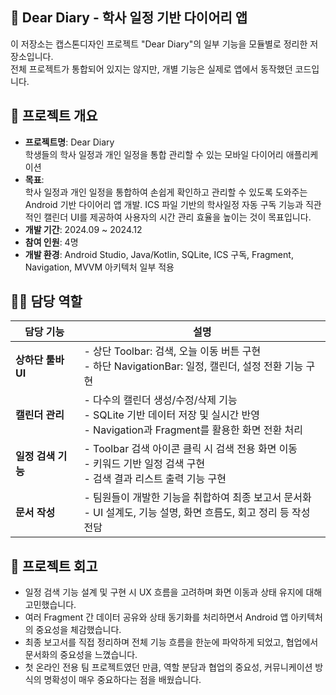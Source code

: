 ## 📘 Dear Diary - 학사 일정 기반 다이어리 앱
이 저장소는 캡스톤디자인 프로젝트 "Dear Diary"의 일부 기능을 모듈별로 정리한 저장소입니다.  
전체 프로젝트가 통합되어 있지는 않지만, 개별 기능은 실제로 앱에서 동작했던 코드입니다.


## 📌 프로젝트 개요
- **프로젝트명**: Dear Diary<br>
  학생들의 학사 일정과 개인 일정을 통합 관리할 수 있는 모바일 다이어리 애플리케이션
- **목표**:  
  학사 일정과 개인 일정을 통합하여 손쉽게 확인하고 관리할 수 있도록 도와주는 Android 기반 다이어리 앱 개발.
  ICS 파일 기반의 학사일정 자동 구독 기능과 직관적인 캘린더 UI를 제공하여 사용자의 시간 관리 효율을 높이는 것이 목표입니다.
- **개발 기간**: 2024.09 ~ 2024.12  
- **참여 인원**: 4명  
- **개발 환경**: Android Studio, Java/Kotlin, SQLite, ICS 구독, Fragment, Navigation, MVVM 아키텍처 일부 적용


## 🙋‍♀️ 담당 역할

| 담당 기능 | 설명 |
|-----------|------|
| **상하단 툴바 UI** | - 상단 Toolbar: 검색, 오늘 이동 버튼 구현<br>- 하단 NavigationBar: 일정, 캘린더, 설정 전환 기능 구현 |
| **캘린더 관리** | - 다수의 캘린더 생성/수정/삭제 기능<br>- SQLite 기반 데이터 저장 및 실시간 반영<br>- Navigation과 Fragment를 활용한 화면 전환 처리 |
| **일정 검색 기능** | - Toolbar 검색 아이콘 클릭 시 검색 전용 화면 이동<br>- 키워드 기반 일정 검색 구현<br>- 검색 결과 리스트 출력 기능 구현 |
| **문서 작성** | - 팀원들이 개발한 기능을 취합하여 최종 보고서 문서화<br>- UI 설계도, 기능 설명, 화면 흐름도, 회고 정리 등 작성 전담 |


## 💬 프로젝트 회고
- 일정 검색 기능 설계 및 구현 시 UX 흐름을 고려하며 화면 이동과 상태 유지에 대해 고민했습니다.
- 여러 Fragment 간 데이터 공유와 상태 동기화를 처리하면서 Android 앱 아키텍처의 중요성을 체감했습니다.
- 최종 보고서를 직접 정리하며 전체 기능 흐름을 한눈에 파악하게 되었고, 협업에서 문서화의 중요성을 느꼈습니다.
- 첫 온라인 전용 팀 프로젝트였던 만큼, 역할 분담과 협업의 중요성, 커뮤니케이션 방식의 명확성이 매우 중요하다는 점을 배웠습니다.
